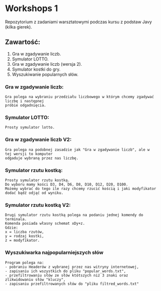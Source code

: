 # Workshops 1

Repozytorium z zadaniami warsztatowymi podczas kursu z podstaw Javy (kilka gierek).

## Zawartość:

1. Gra w zgadywanie liczb.
1. Symulator LOTTO.
1. Gra w zgadywanie liczb (wersja 2).
1. Symulator kostki do gry.
1. Wyszukiwanie popularnych słów.

### Gra w zgadywanie liczb:

```text
Gra polega na wybraniu przedziału liczbowego w którym chcemy zgadywać liczbę i następnej
próbie odgadnięcia.
```

### Symulator LOTTO:

```text
Prosty symulator lotto.
```

### Gra w zgadywanie liczb V2:

```text
Gra polega na podobnej zasadzie jak "Gra w zgadywanie liczb", ale w tej wersji to komputer
odgaduje wybraną przez nas liczbę.
```

### Symulator rzutu kostką:

```text
Prosty symulator rzutu kostką.
Do wyboru mamy kości D3, D4, D6, D8, D10, D12, D20, D100.
Możemy wybrać do tego ile razy chcemy rzucić kością i jaki modyfikator dodać bądź odjąć od wyniku.
```

### Symulator rzutu kostką V2:
```text
Drugi symulator rzutu kostką polega na podaniu jednej komendy do terminala.
Komenda posiada własny schemat xDy+z. 
Gdzie: 
x = liczba rzutów,
y = rodzaj kostki,
z = modyfikator.
```

### Wyszukiwarka najpopularniejszych słów

```text
Program polega na:
- pobraniu Headerów z wybranej przez nas witryny internetowej,
- zapisaniu ich wszystkich do pliku "popular_words.txt",
- przefiltrowaniu słów ze słów któtszych niż 3 znaki oraz zlikwidowaniu słów "kluczy",
- zapisaniu przefiltrowanych słów do "pliku filtred_words.txt"

```



